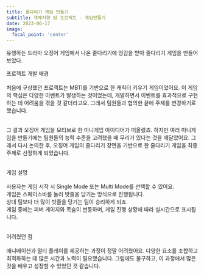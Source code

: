 ```yaml
---
title: 줄다리기 게임 만들기
subtitle: 객체지향 팀 프로젝트 - 게임만들기
date: 2023-06-17
image:
  focal_point: 'center'
---
```


유행하는 드라마 오징어 게임에서 나온 줄다리기에 영감을 받아 줄다리기 게임을 만들어보았다.

<!--more-->

프로젝트 개발 배경<br><br>
처음에 구상했던 프로젝트는 MBTI를 기반으로 한 캐릭터 키우기 게임이었어요. 이 게임의 핵심은 다양한 이벤트가 발생하는 것이었는데, 개발하면서 이벤트를 효과적으로 구현하는 데 어려움을 겪을 것 같더라고요. 그래서 팀원들과 협의한 끝에 주제를 변경하기로 했습니다.<br><br>

그 결과 오징어 게임을 모티브로 한 미니게임 아이디어가 떠올랐죠. 하지만 여러 미니게임을 만들기에는 팀원들의 능력 수준을 고려했을 때 무리가 있다는 것을 깨달았어요. 그래서 다시 논의한 후, 오징어 게임의 줄다리기 장면을 기반으로 한 줄다리기 게임을 최종 주제로 선정하게 되었습니다.<br><br>

게임 설명<br><br>
사용자는 게임 시작 시 Single Mode 또는 Multi Mode를 선택할 수 있어요.<br>게임은 스페이스바를 눌러 밧줄을 당기는 방식으로 진행됩니다.<br>상대 팀보다 더 많이 밧줄을 당기는 팀이 승리하게 되죠.<br>게임 중에는 피버 게이지와 목숨이 변동하며, 게임 진행 상황에 따라 실시간으로 표시됩니다.<br><br>

어려웠던 점<br><br>
애니메이션과 멀티 플레이를 제공하는 과정이 정말 어려웠어요. 다양한 요소를 조합하고 최적화하는 데 많은 시간과 노력이 필요했습니다. 그럼에도 불구하고, 이 과정에서 많은 것을 배우고 성장할 수 있었던 것 같습니다.<br><br>